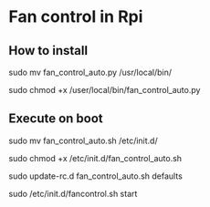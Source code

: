 # Fan control in Rpi

## How to install

sudo mv fan_control_auto.py /usr/local/bin/

sudo chmod +x /user/local/bin/fan_control_auto.py

## Execute on boot

sudo mv fan_control_auto.sh /etc/init.d/

sudo chmod +x /etc/init.d/fan_control_auto.sh

sudo update-rc.d fan_control_auto.sh defaults

sudo /etc/init.d/fancontrol.sh start